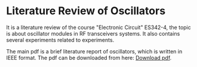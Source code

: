 # Literature Review of Oscillators

It is a literature review of the course "Electronic Circuit" ES342-4, the topic is about oscillator modules in RF transceivers systems. It also contains several experiments related to experiments.

The main pdf is a brief literature report of oscillators, which is written in IEEE format. The pdf can be downloaded from here: [Download pdf](https://github.com/Zhjy1/Literature-Report-of-Oscillators/files/12928343/main.pdf).
    
